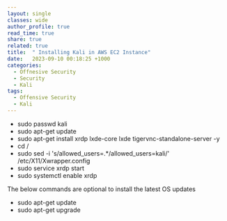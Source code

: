 ```yaml
---
layout: single
classes: wide
author_profile: true
read_time: true
share: true
related: true
title:  " Installing Kali in AWS EC2 Instance"
date:   2023-09-10 00:18:25 +1000
categories:
  - Offnesive Security
  - Security
  - Kali
tags:
  - Offensive Security
  - Kali
---
```


- sudo passwd kali
- sudo apt-get update
- sudo apt-get install xrdp lxde-core lxde tigervnc-standalone-server -y
- cd /
- sudo sed -i 's/allowed_users=.*/allowed_users=kali/' /etc/X11/Xwrapper.config
- sudo service xrdp start
- sudo systemctl enable xrdp

The below commands are optional to install the latest OS updates
- sudo apt-get update 
- sudo apt-get upgrade
